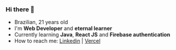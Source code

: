 ### Hi there 👋

- Brazilian, 21 years old
- I'm **Web Developer** and **eternal learner**
- Currently learning **Java**, **React JS** and **Firebase authentication**
- How to reach me:  [Linkedin](https://www.linkedin.com/in/joaopaulo-gn/) | [Vercel](https://vercel.com/joaopaulogndev)
